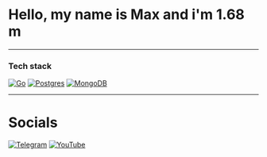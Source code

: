 # Hello, my name is Max and i'm 1.68 m
***
### Tech stack
[![Go](https://img.shields.io/badge/go-%2300ADD8.svg?style=for-the-badge&logo=go&logoColor=white)](https://go.dev/) [![Postgres](https://img.shields.io/badge/postgres-%23316192.svg?style=for-the-badge&logo=postgresql&logoColor=white)](https://www.postgresql.org/)  [![MongoDB](https://img.shields.io/badge/MongoDB-%234ea94b.svg?style=for-the-badge&logo=mongodb&logoColor=white)](https://www.mongodb.com/) 
***
# Socials 
[![Telegram](https://img.shields.io/badge/Telegram-2CA5E0?style=for-the-badge&logo=telegram&logoColor=white)](https://t.me/YonkoNostrada)  [![YouTube](https://img.shields.io/badge/YouTube-%23FF0000.svg?style=for-the-badge&logo=YouTube&logoColor=white)](https://www.youtube.com/channel/UCBusM2QoshuKuXmuqCDG7Kw)
